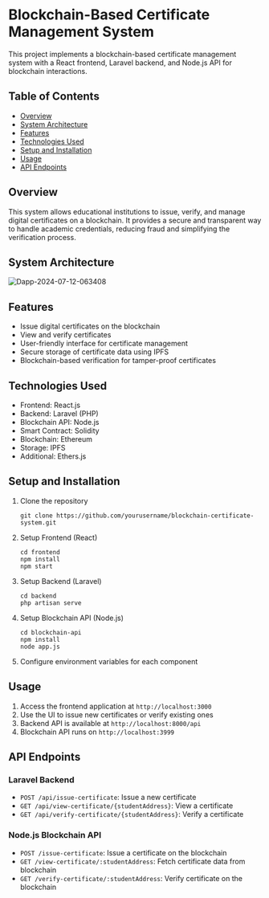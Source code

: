 # Blockchain-Based Certificate Management System

This project implements a blockchain-based certificate management system with a React frontend, Laravel backend, and Node.js API for blockchain interactions.

## Table of Contents
- [Overview](#overview)
- [System Architecture](#system-architecture)
- [Features](#features)
- [Technologies Used](#technologies-used)
- [Setup and Installation](#setup-and-installation)
- [Usage](#usage)
- [API Endpoints](#api-endpoints)


## Overview

This system allows educational institutions to issue, verify, and manage digital certificates on a blockchain. It provides a secure and transparent way to handle academic credentials, reducing fraud and simplifying the verification process.

## System Architecture
![Dapp-2024-07-12-063408](https://github.com/user-attachments/assets/1f9a7e45-d417-44a5-ac52-a8d082172e6a)


## Features

- Issue digital certificates on the blockchain
- View and verify certificates
- User-friendly interface for certificate management
- Secure storage of certificate data using IPFS
- Blockchain-based verification for tamper-proof certificates

## Technologies Used

- Frontend: React.js
- Backend: Laravel (PHP)
- Blockchain API: Node.js
- Smart Contract: Solidity
- Blockchain: Ethereum
- Storage: IPFS
- Additional: Ethers.js

## Setup and Installation

1. Clone the repository
   ```
   git clone https://github.com/yourusername/blockchain-certificate-system.git
   ```

2. Setup Frontend (React)
   ```
   cd frontend
   npm install
   npm start
   ```

3. Setup Backend (Laravel)
   ```
   cd backend
   php artisan serve
   ```

4. Setup Blockchain API (Node.js)
   ```
   cd blockchain-api
   npm install
   node app.js
   ```

5. Configure environment variables for each component

## Usage

1. Access the frontend application at `http://localhost:3000`
2. Use the UI to issue new certificates or verify existing ones
3. Backend API is available at `http://localhost:8000/api`
4. Blockchain API runs on `http://localhost:3999`

## API Endpoints

### Laravel Backend

- `POST /api/issue-certificate`: Issue a new certificate
- `GET /api/view-certificate/{studentAddress}`: View a certificate
- `GET /api/verify-certificate/{studentAddress}`: Verify a certificate

### Node.js Blockchain API

- `POST /issue-certificate`: Issue a certificate on the blockchain
- `GET /view-certificate/:studentAddress`: Fetch certificate data from blockchain
- `GET /verify-certificate/:studentAddress`: Verify certificate on the blockchain


